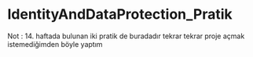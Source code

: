 # IdentityAndDataProtection_Pratik
Not : 14. haftada bulunan iki pratik de buradadır tekrar tekrar proje açmak istemediğimden böyle yaptım
